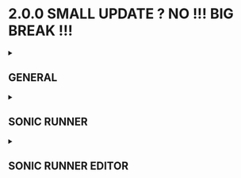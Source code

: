 # 2.0.0 SMALL UPDATE ? NO !!! BIG BREAK !!!

<details><summary><h2>GENERAL</h2></summary><p>

 - License moment

</p></details>
<details><summary><h2>SONIC RUNNER</h2></summary><p>

### NEW ADDITIONS

 - The main menu got almost completely redesigned, with every menu that it had originaly either completely overhalled or at least changed in some way.
   There were no escapees. On top of that, there are now also new menus! And also a new inaccesable menu! God damn!
 - Achievements!
 - Cheat Codes!
 - New timer setting, where it will only appear if you had beaten the level you are playing.
 - New outlines option, when turned on the player character and the finish will gain outlines to make them more visible.
 - You can now screenshot the game with F2.
 - You can now save replays while playing the level with F6. This will save a replay without you needing to finish the level.
 - While looking at a replay, you can now pause it by pressing the jump button.

### VISUAL

 - Sonic Runner is no longer in the 4:3 aspect ratio, it is now in the glorious___ 5:3 aspect ratio___!
 - XT9 has new idle animations.
 - When launched very high with a mushroom, you now spin.
 - Fixed XT9's and missing's particles being the wrong color for 1 frame
 - The timer is now outlined for better visibility.
 - User Universe now has a unique BG.
 - Bootup sequence has a new font.
 - Ghosts now appear a solid instead of appearing segmented.

### FIXES & CHANGES

 - The menu now has it's own seperate keys from gameplay.
 - Fixed bug where a level groups completion percentage wouldn't save, leading to messy behaviour.
 - The level timer doesn't start until you start moving.
 - Saw jumps are now consistent.
 - S1's default slide is now a bit slower. Dropslide is staying the same speed, however.
 - Shortend coyote time on S1 and it's derivates.
 - XT9 is unlocked when you have 7 bonuses now. If you already have them unlocked,
   this update wont take it away.
 - Fixed a bug where you could quit to the menu after you've hit an obstacle, making the game not count the death.
 - Fixed a bug where the game didn't record the first frame of a replay.
 - Fixed `--savefile_interaction` console argument working incorrectly.

</p></details>
<details><summary><h2>SONIC RUNNER EDITOR</h2></summary><p>

### NEW ADDITIONS

 - New__ bucket tool__! You can access it by pressing the edit mode key while
   placing down tiles, and with a single left click it will allow you to fill
   in any holes you may have in the ground.
 - Added new shortcuts to temporarely hide layers.
 - After you remove an item, you can press backspace to place the current
   item you have selected in it's place.
 - In the edit layers panel, there is now a new option:__ Unicolor__! Turning this
   on will make every layer only one color.
 - Added a new objects:
    - __ Boosters__! The act similarly to mushrooms, but just with
      different theming.
    - __ Platforms__! The moving platforms are real!
    - __ External Images__! It's the lite version of mods!
    - __ Invisible Ground__! :)
    - __ Floating Label__! HoverText but a bit simpler to use.
 - You can now change the font of HoverText.
 - New text formating or something! It allows you show some game data as text.
   This will be explained in the wiki in more detail if you are interested.
 - You can now set `tele_destination` of the portal and finish to `*Level_Next`, which will change the level to the next level in the level group.
 - The Camera's fade in and fade out can be edited. Useful for story levels, but not needed for normal levels.
 - You can now add the name of the author to a level group. You can also make it so it doesn't display in the level select screen, if you don't like how it looks.
 - A new tool to convert pngs to stex has been added. It has no use currently, but may come in handy once i tackle mod support.

### VISUAL

 - Buttons no longer turn blue after pressing them.
 - Some object properties were given units.
 - You can now specify the "ui color" for a level group.
 - There are now more variations of dirt tiles.
 - More Blurees! i love trees trees so cool
 - New stalagmite and stalactite sprites added.
 - The .dat creator has been centralized.

### FIXES & CHANGES

 - When picking items, the original item is nolonger deleted unless you hold shift.
 - There is now a shortcut to start playtesting the level.
 - Added a new dropdown menu for selecting a tab.
 - Quick mouse movement while placing down tiles nolonger makes gaps.
 - Attachables should no longer have wacky behaviours when you do anything complex with them.
 - Fixed a bug where you could have multiple of the same tile preset in the place panel.
 - You can now edit the order of portals.
 - Portals nolonger break when multiple are placed.
 - Fixed playtested levels not reloading when you die or press reset.
 - Playtested levels no longer save as seperate levels.
 - Upon exiting a level when you are playtesting it, you will also exit SR. You won't need to go through the SR menu to get back to the editor.
 - The "Is official" tag has been altered. Now when a level has the "Is official" tag:
	 - If the level's author matches the level groups author, the level won't have the "Creator:" line, similary to how WaterWay doesn't have it.
	 - If the level's author is different to the level groups author, it will show a thank you message.
 - The "Is official" tag now does nothing in UserUniverse.
 - In the options menu, the keybind for saving with a popup didn't display properly. This is now fixed.

</p></details>
